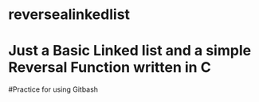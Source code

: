 # reversealinkedlist
# Just a Basic Linked list and a simple Reversal Function written in C
#Practice for using Gitbash
